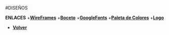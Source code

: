 #DISEÑOS

**ENLACES**
    +[**WireFrames**](https://www.figma.com/file/VRqFriP9XBHvLtQ4FQP1Rr/WebbingNow?node-id=1%3A6)
    +[**Boceto**](https://www.figma.com/file/VRqFriP9XBHvLtQ4FQP1Rr/WebbingNow?node-id=87%3A6)
    +[**GoogleFonts**](https://fonts.google.com/specimen/Nunito+Sans#standard-styles)
    +[**Paleta de Colores**](https://coolors.co/palette/000000-03989e-8ebdb6-de6262-ffffff)
    +[**Logo**](/Brand/Webbing.png)
    
   + [**Volver**](/README.md)